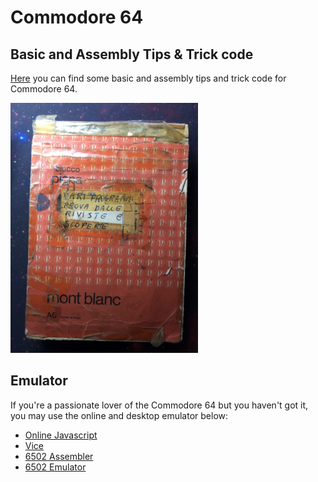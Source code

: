 # Commodore 64

## Basic and Assembly Tips &amp; Trick code

[Here](https://gfazioli.github.io/commodore-64/) you can find some basic and assembly tips and trick code for Commodore 64.

  <img src="https://github.com/gfazioli/commodore-64/blob/main/images/Immagine.jpeg" alt="Commodore 64" width="300px" />

## Emulator

If you're a passionate lover of the Commodore 64 but you haven't got it, you may use the online and desktop emulator below:

- [Online Javascript](https://c64emulator.111mb.de/index.php?site=pp_javascript&group=c64)
- [Vice](https://vice-emu.sourceforge.io/index.html)
- [6502 Assembler](https://www.masswerk.at/6502/assembler.html)
- [6502 Emulator](https://www.masswerk.at/6502/#)
